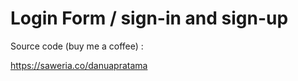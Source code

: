 # Login Form / sign-in and sign-up

Source code (buy me a coffee) :

https://saweria.co/danuapratama
